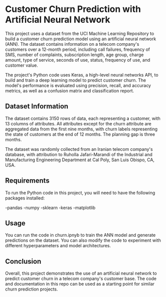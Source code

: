 # Customer Churn Prediction with Artificial Neural Network
This project uses a dataset from the UCI Machine Learning Repository to build a customer churn prediction model using an artificial neural network (ANN). The dataset contains information on a telecom company's customers over a 12-month period, including call failures, frequency of SMS, number of complaints, subscription length, age group, charge amount, type of service, seconds of use, status, frequency of use, and customer value.

The project's Python code uses Keras, a high-level neural networks API, to build and train a deep learning model to predict customer churn. The model's performance is evaluated using precision, recall, and accuracy metrics, as well as a confusion matrix and classification report.

## Dataset Information
The dataset contains 3150 rows of data, each representing a customer, with 13 columns of attributes. All attributes except for the churn attribute are aggregated data from the first nine months, with churn labels representing the state of customers at the end of 12 months. The planning gap is three months.

The dataset was randomly collected from an Iranian telecom company's database, with attribution to Ruholla Jafari-Marandi of the Industrial and Manufacturing Engineering Department at Cal Poly, San Luis Obispo, CA, USA.

## Requirements
To run the Python code in this project, you will need to have the following packages installed:

-pandas
-numpy
-sklearn
-keras
-matplotlib

## Usage
You can run the code in churn.ipnyb to train the ANN model and generate predictions on the dataset. You can also modify the code to experiment with different hyperparameters and model architectures.

## Conclusion
Overall, this project demonstrates the use of an artificial neural network to predict customer churn in a telecom company's customer base. The code and documentation in this repo can be used as a starting point for similar churn prediction projects.
